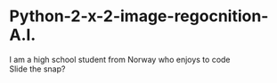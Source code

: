 # Python-2-x-2-image-regocnition-A.I.
I am a high school student from Norway who enjoys to code  
Slide the snap?
